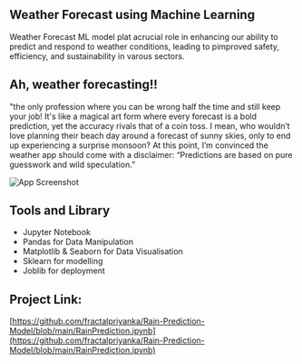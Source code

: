 ## Weather Forecast using Machine Learning
Weather Forecast ML model plat acrucial role in enhancing our ability to predict and respond to weather conditions, leading to pimproved safety, efficiency, and sustainability in varous sectors.


## Ah, weather forecasting!!
"the only profession where you can be wrong half the time and still keep your job! It's like a magical art form where every forecast is a bold prediction, yet the accuracy rivals that of a coin toss. I mean, who wouldn’t love planning their beach day around a forecast of sunny skies, only to end up experiencing a surprise monsoon? At this point, I’m convinced the weather app should come with a disclaimer: “Predictions are based on pure guesswork and wild speculation.”


![App Screenshot](https://y.yarn.co/3adf3019-5749-4fa5-9f04-1b5a1e5356ed_text.gif)


## Tools and Library
* Jupyter Notebook
* Pandas for Data Manipulation
* Matplotlib & Seaborn for Data Visualisation
* Sklearn for modelling
* Joblib for deployment

## Project Link:
[https://github.com/fractalpriyanka/Rain-Prediction-Model/blob/main/RainPrediction.ipynb](https://github.com/fractalpriyanka/Rain-Prediction-Model/blob/main/RainPrediction.ipynb)
